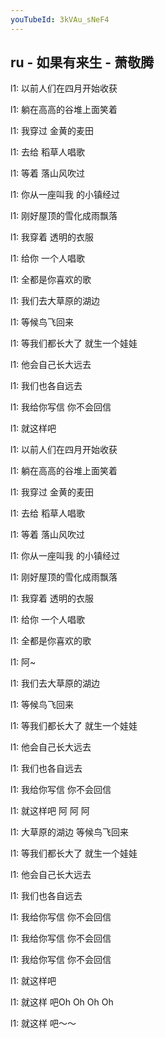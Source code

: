 ```yaml
---
youTubeId: 3kVAu_sNeF4
---
```


## ru - 如果有来生 - 萧敬腾

l1: 以前人们在四月开始收获

l1: 躺在高高的谷堆上面笑着

l1: 我穿过 金黄的麦田

l1: 去给 稻草人唱歌

l1: 等着 落山风吹过


l1: 你从一座叫我 的小镇经过

l1: 刚好屋顶的雪化成雨飘落

l1: 我穿着 透明的衣服

l1: 给你 一个人唱歌

l1: 全都是你喜欢的歌



l1: 我们去大草原的湖边

l1: 等候鸟飞回来

l1: 等我们都长大了 就生一个娃娃





l1: 他会自己长大远去

l1: 我们也各自远去

l1: 我给你写信 你不会回信

l1: 就这样吧





l1: 以前人们在四月开始收获

l1: 躺在高高的谷堆上面笑着

l1: 我穿过 金黄的麦田

l1: 去给 稻草人唱歌

l1: 等着 落山风吹过



l1: 你从一座叫我 的小镇经过

l1: 刚好屋顶的雪化成雨飘落

l1: 我穿着 透明的衣服

l1: 给你 一个人唱歌

l1: 全都是你喜欢的歌

l1: 阿~



l1: 我们去大草原的湖边

l1: 等候鸟飞回来

l1: 等我们都长大了 就生一个娃娃





l1: 他会自己长大远去

l1: 我们也各自远去

l1: 我给你写信 你不会回信

l1: 就这样吧 阿 阿 阿



l1: 大草原的湖边 等候鸟飞回来

l1: 等我们都长大了 就生一个娃娃

l1: 他会自己长大远去

l1: 我们也各自远去

l1: 我给你写信 你不会回信

l1: 我给你写信 你不会回信

l1: 我给你写信 你不会回信

l1: 就这样吧



l1: 就这样 吧Oh Oh Oh Oh

l1: 就这样 吧～～